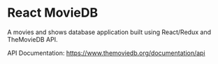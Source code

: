 # React MovieDB

A movies and shows database application built using React/Redux and TheMovieDB API.

API Documentation: https://www.themoviedb.org/documentation/api